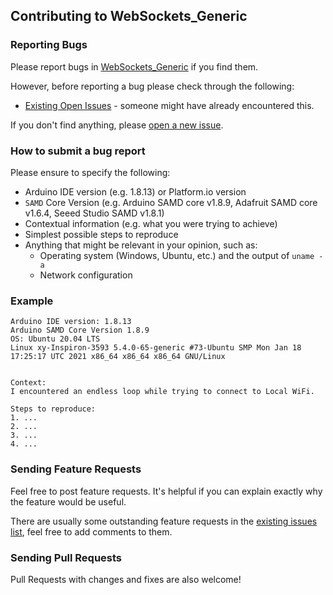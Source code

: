 ## Contributing to WebSockets_Generic

### Reporting Bugs

Please report bugs in [WebSockets_Generic]((https://github.com/khoih-prog/WebSockets_Generic/issues/new)) if you find them.

However, before reporting a bug please check through the following:

* [Existing Open Issues](https://github.com/khoih-prog/WebSockets_Generic/issues) - someone might have already encountered this.

If you don't find anything, please [open a new issue](https://github.com/khoih-prog/WebSockets_Generic/issues/new).

### How to submit a bug report

Please ensure to specify the following:

* Arduino IDE version (e.g. 1.8.13) or Platform.io version
* `SAMD` Core Version (e.g. Arduino SAMD core v1.8.9, Adafruit SAMD core v1.6.4, Seeed Studio SAMD v1.8.1)
* Contextual information (e.g. what you were trying to achieve)
* Simplest possible steps to reproduce
* Anything that might be relevant in your opinion, such as:
  * Operating system (Windows, Ubuntu, etc.) and the output of `uname -a`
  * Network configuration


### Example

```
Arduino IDE version: 1.8.13
Arduino SAMD Core Version 1.8.9
OS: Ubuntu 20.04 LTS
Linux xy-Inspiron-3593 5.4.0-65-generic #73-Ubuntu SMP Mon Jan 18 17:25:17 UTC 2021 x86_64 x86_64 x86_64 GNU/Linux


Context:
I encountered an endless loop while trying to connect to Local WiFi.

Steps to reproduce:
1. ...
2. ...
3. ...
4. ...
```
### Sending Feature Requests

Feel free to post feature requests. It's helpful if you can explain exactly why the feature would be useful.

There are usually some outstanding feature requests in the [existing issues list](https://github.com/khoih-prog/WebSockets_Generic/issues?q=is%3Aopen+is%3Aissue+label%3Aenhancement), feel free to add comments to them.

### Sending Pull Requests

Pull Requests with changes and fixes are also welcome!
